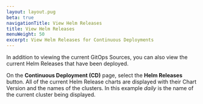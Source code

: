 ```yaml
---
layout: layout.pug
beta: true
navigationTitle: View Helm Releases
title: View Helm Releases
menuWeight: 50
excerpt: View Helm Releases for Continuous Deployments
---
```


In addition to viewing the current GitOps Sources, you can also view the current Helm Releases that have been deployed.

On the **Continuous Deployment (CD)** page, select the **Helm Releases** button. All of the current Helm Release charts are displayed with their Chart Version and the names of the clusters. In this example _daily_ is the name of the current cluster being displayed.
